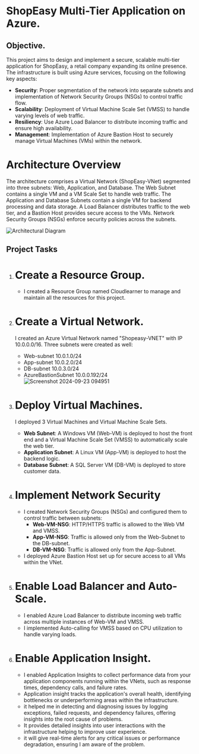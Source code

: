 # ShopEasy Multi-Tier Application on Azure.
## Objective.

This project aims to design and implement a secure, scalable multi-tier application for ShopEasy, a retail company expanding its online presence. The infrastructure is built using Azure services, focusing on the following key aspects:

* **Security**: Proper segmentation of the network into separate subnets and implementation of Network Security Groups (NSGs) to control traffic flow.
* **Scalability**: Deployment of Virtual Machine Scale Set (VMSS) to handle varying levels of web traffic.
* **Resiliency**: Use Azure Load Balancer to distribute incoming traffic and ensure high availability.
* **Management**: Implementation of Azure Bastion Host to securely manage Virtual Machines (VMs) within the network.

# Architecture Overview
The architecture comprises a Virtual Network (ShopEasy-VNet) segmented into three subnets: Web, Application, and Database. The Web Subnet contains a single VM and a VM Scale Set to handle web traffic. The Application and Database Subnets contain a single VM for backend processing and data storage. A Load Balancer distributes traffic to the web tier, and a Bastion Host provides secure access to the VMs. Network Security Groups (NSGs) enforce security policies across the subnets.

![Architectural Diagram](https://github.com/user-attachments/assets/c204a424-7b60-4bad-9593-386a83e45e09)




## Project Tasks
1. # Create a Resource Group.
   * I created a Resource Group named Cloudlearner to manage and maintain all the resources for this project.
  
2. # Create a Virtual Network.
   I created an Azure Virtual Network named "Shopeasy-VNET" with IP 10.0.0.0/16.
   Three subnets were created as well:
     *  Web-subnet 10.0.1.0/24
     *  App-subnet 10.0.2.0/24
     *   DB-subnet  10.0.3.0/24
     *   AzureBastionSubnet 10.0.0.192/24
  ![Screenshot 2024-09-23 094951](https://github.com/user-attachments/assets/3e364558-2d1e-4d73-971d-26ee07871bfc)


3. # Deploy Virtual Machines.
   I deployed 3 Virtual Machines and Virtual Machine Scale Sets.
     * **Web Subnet**: A Windows VM (Web-VM) is deployed to host the front end and a Virtual Machine Scale Set (VMSS) to automatically scale the web tier.
     * **Application Subnet**: A Linux VM (App-VM) is deployed to host the backend logic.
     * **Database Subnet**: A SQL Server VM (DB-VM) is deployed to store customer data.

4. # Implement Network Security


   * I created Network Security Groups (NSGs) and configured them to control traffic between subnets:
     * **Web-VM-NSG**: HTTP/HTTPS traffic is allowed to the Web VM and VMSS.
     * **App-VM-NSG**: Traffic is allowed only from the Web-Subnet to the DB-subnet.
     * **DB-VM-NSG**: Traffic is allowed only from the App-Subnet.
   * I deployed Azure Bastion Host set up for secure access to all VMs within the VNet.
    
  
   
  

5. # Enable Load Balancer and Auto-Scale.
     * I enabled Azure Load Balancer to distribute incoming web traffic across multiple instances of Web-VM and VMSS.
     * I implemented Auto-calling for VMSS based on CPU utilization to handle varying loads.
  
6. # Enable Application Insight.
     * I enabled Application Insights to collect performance data from your application components running within the VNets, such as response times, dependency calls, and failure rates.
     * Application insight tracks the application's overall health, identifying bottlenecks or underperforming areas within the infrastructure.
     * it helped me in detecting and diagnosing issues by logging exceptions, failed requests, and dependency failures, offering insights into the root cause of problems.
     * It provides detailed insights into user interactions with the infrastructure helping to improve user experience.
     * it will give real-time alerts for any critical issues or performance degradation, ensuring I am aware of the problem.
   
       
  
